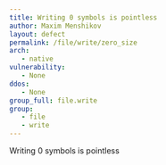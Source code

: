 ```yaml
---
title: Writing 0 symbols is pointless
author: Maxim Menshikov
layout: defect
permalink: /file/write/zero_size
arch:
   - native
vulnerability:
   - None
ddos:
   - None
group_full: file.write
group:
   - file
   - write
---
```


Writing 0 symbols is pointless

